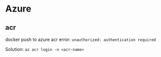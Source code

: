 # Azure

## acr
docker push to azure acr error: `unauthorized: authentication required`

Solution: `az acr login -n <acr-name>`
